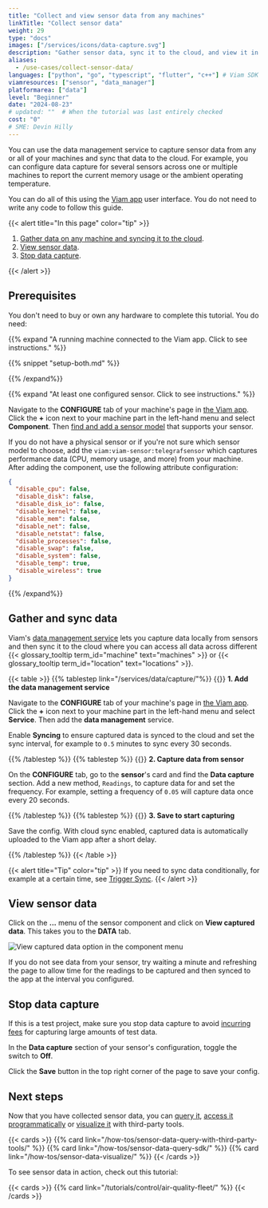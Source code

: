 ```yaml
---
title: "Collect and view sensor data from any machines"
linkTitle: "Collect sensor data"
weight: 29
type: "docs"
images: ["/services/icons/data-capture.svg"]
description: "Gather sensor data, sync it to the cloud, and view it in the Viam app."
aliases:
  - /use-cases/collect-sensor-data/
languages: ["python", "go", "typescript", "flutter", "c++"] # Viam SDK programming languages used, if any
viamresources: ["sensor", "data_manager"]
platformarea: ["data"]
level: "Beginner"
date: "2024-08-23"
# updated: ""  # When the tutorial was last entirely checked
cost: "0"
# SME: Devin Hilly
---
```


You can use the data management service to capture sensor data from any or all of your machines and sync that data to the cloud.
For example, you can configure data capture for several sensors across one or multiple machines to report the current memory usage or the ambient operating temperature.

You can do all of this using the [Viam app](https://app.viam.com/) user interface.
You do not need to write any code to follow this guide.

{{< alert title="In this page" color="tip" >}}

1. [Gather data on any machine and syncing it to the cloud](#gather-and-sync-data).
1. [View sensor data](#view-sensor-data).
1. [Stop data capture](#stop-data-capture).

{{< /alert >}}

## Prerequisites

You don't need to buy or own any hardware to complete this tutorial.
You do need:

{{% expand "A running machine connected to the Viam app. Click to see instructions." %}}

{{% snippet "setup-both.md" %}}

{{% /expand%}}

{{% expand "At least one configured sensor. Click to see instructions." %}}

Navigate to the **CONFIGURE** tab of your machine's page in [the Viam app](https://app.viam.com).
Click the **+** icon next to your machine part in the left-hand menu and select **Component**.
Then [find and add a sensor model](/components/sensor/) that supports your sensor.

If you do not have a physical sensor or if you're not sure which sensor model to choose, add the `viam:viam-sensor:telegrafsensor` which captures performance data (CPU, memory usage, and more) from your machine. After adding the component, use the following attribute configuration:

```json {class="line-numbers linkable-line-numbers"}
{
  "disable_cpu": false,
  "disable_disk": false,
  "disable_disk_io": false,
  "disable_kernel": false,
  "disable_mem": false,
  "disable_net": false,
  "disable_netstat": false,
  "disable_processes": false,
  "disable_swap": false,
  "disable_system": false,
  "disable_temp": true,
  "disable_wireless": true
}
```

{{% /expand%}}

## Gather and sync data

Viam's [data management service](/services/data/) lets you capture data locally from sensors and then sync it to the cloud where you can access all data across different {{< glossary_tooltip term_id="machine" text="machines" >}} or {{< glossary_tooltip term_id="location" text="locations" >}}.

{{< table >}}
{{% tablestep link="/services/data/capture/"%}}
{{<imgproc src="/services/icons/data-management.svg" class="fill alignleft" style="max-width: 150px" declaredimensions=true alt="Configure the data management service">}}
**1. Add the data management service**

Navigate to the **CONFIGURE** tab of your machine's page in [the Viam app](https://app.viam.com).
Click the **+** icon next to your machine part in the left-hand menu and select **Service**.
Then add the **data management** service.

Enable **Syncing** to ensure captured data is synced to the cloud and set the sync interval, for example to `0.5` minutes to sync every 30 seconds.

{{% /tablestep %}}
{{% tablestep %}}
{{<imgproc src="/icons/components/sensor.svg" class="fill alignleft" style="max-width: 150px" declaredimensions=true alt="configure a camera component">}}
**2. Capture data from sensor**

On the **CONFIGURE** tab, go to the **sensor**'s card and find the **Data capture** section.
Add a new method, `Readings`, to capture data for and set the frequency.
For example, setting a frequency of `0.05` will capture data once every 20 seconds.

{{% /tablestep %}}
{{% tablestep %}}
{{<imgproc src="/services/ml/configure.svg" class="fill alignleft" style="max-width: 150px"  declaredimensions=true alt="Train models">}}
**3. Save to start capturing**

Save the config.
With cloud sync enabled, captured data is automatically uploaded to the Viam app after a short delay.

{{% /tablestep %}}
{{< /table >}}

{{< alert title="Tip" color="tip" >}}
If you need to sync data conditionally, for example at a certain time, see [Trigger Sync](/how-tos/trigger-sync/#configure-the-data-manager-to-sync-based-on-sensor).
{{< /alert >}}

## View sensor data

Click on the **...** menu of the sensor component and click on **View captured data**.
This takes you to the **DATA** tab.

![View captured data option in the component menu](/how-tos/sensor-capt-data.png)

If you do not see data from your sensor, try waiting a minute and refreshing the page to allow time for the readings to be captured and then synced to the app at the interval you configured.

## Stop data capture

If this is a test project, make sure you stop data capture to avoid [incurring fees](https://www.viam.com/product/pricing) for capturing large amounts of test data.

In the **Data capture** section of your sensor's configuration, toggle the switch to **Off**.

Click the **Save** button in the top right corner of the page to save your config.

## Next steps

Now that you have collected sensor data, you can [query it](/how-tos/sensor-data-query-with-third-party-tools/), [access it programmatically](/how-tos/sensor-data-query-sdk/) or [visualize it](/how-tos/sensor-data-visualize/) with third-party tools.

{{< cards >}}
{{% card link="/how-tos/sensor-data-query-with-third-party-tools/" %}}
{{% card link="/how-tos/sensor-data-query-sdk/" %}}
{{% card link="/how-tos/sensor-data-visualize/" %}}
{{< /cards >}}

To see sensor data in action, check out this tutorial:

{{< cards >}}
{{% card link="/tutorials/control/air-quality-fleet/" %}}
{{< /cards >}}
